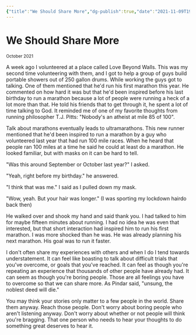 ```yaml
---
{"title":"We Should Share More","dg-publish":true,"date":"2021-11-09T19:06:07-05:00","lastmod":"2022-09-26T14:26:20-04:00","permalink":"/logseq/bak/pages/we-should-share-more/2022-09-30-t23-01-04-567-z-desktop/","dgHomeLink":true,"dgPassFrontmatter":true}
---
```


# We Should Share More

<small>October 2021</small>

A week ago I volunteered at a place called Love Beyond Walls. This was my second time volunteering with them, and I got to help a group of guys build portable showers out of 250 gallon drums. While working the guys got to talking. One of them mentioned that he'd run his first marathon this year. He commented on how hard it was but that he'd been inspired before his last birthday to run a marathon because a lot of people were running a heck of a lot more than that. He told his friends that to get through it, he spent a lot of time talking to God. It reminded me of one of my favorite thoughts from running philosopher T.J. Pitts: "Nobody's an atheist at mile 85 of 100".

Talk about marathons eventually leads to ultramarathons. This new runner mentioned that he'd been inspired to run a marathon by a guy who volunteered last year that had run 100 mile races. When he heard that people ran 100 miles at a time he said he could at least do a marathon. He looked familiar, but with masks on it can be hard to tell.

"Was this around September or October last year?" I asked.

"Yeah, right before my birthday." he answered.

"I think that was me." I said as I pulled down my mask.

"Wow, yeah. But your hair was longer." (I was sporting my lockdown hairdo back then)

He walked over and shook my hand and said thank you. I had talked to him for maybe fifteen minutes about running. I had no idea he was even that interested, but that short interaction had inspired him to run his first marathon. I was more shocked than he was. He was already planning his next marathon. His goal was to run it faster.

I don't often share my experiences with others and when I do I tend towards understatement. It can feel like boasting to talk about difficult trials that you've overcome, or goals that you've reached. It can feel as though you're repeating an experience that thousands of other people have already had. It can seem as though you're boring people. Those are all feelings you have to overcome so that we can share more. As Pindar said, "unsung, the noblest deed will die."

You may think your stories only matter to a few people in the world. Share them anyway. Reach those people. Don't worry about boring people who aren't listening anyway. Don't worry about whether or not people will think you're bragging. That one person who needs to hear your thoughts to do something great deserves to hear it.
